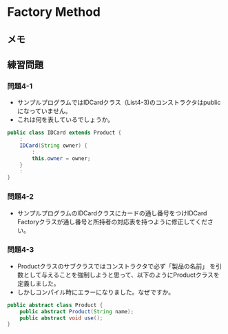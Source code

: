 # Factory Method

## メモ

## 練習問題

### 問題4-1

- サンプルプログラムではIDCardクラス（List4-3)のコンストラクタはpublicになっていません。
- これは何を表しているでしょうか。

```java
public class IDCard extends Product {
    :
    IDCard(String owner) { 
        :
        this.owner = owner;
    }
    :
}
```

### 問題4-2

- サンプルプログラムのIDCardクラスにカードの通し番号をつけIDCard Factoryクラスが通し番号と所持者の対応表を持つように修正してください。

### 問題4-3

- Productクラスのサブクラスではコンストラクタで必ず「製品の名前」 を引数として与えることを強制しようと思って、以下のようにProductクラスを定義しました。
- しかしコンパイル時にエラーになりました。なぜですか。

```java
public abstract class Product {
    public abstract Product(String name); 
    public abstract void use();
}
```